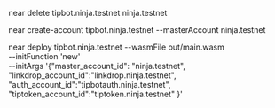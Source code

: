 near delete tipbot.ninja.testnet ninja.testnet 

near create-account tipbot.ninja.testnet --masterAccount ninja.testnet

near deploy tipbot.ninja.testnet --wasmFile out/main.wasm \
  --initFunction 'new' \
  --initArgs '{"master_account_id": "ninja.testnet", "linkdrop_account_id":"linkdrop.ninja.testnet", "auth_account_id":"tipbotauth.ninja.testnet", "tiptoken_account_id":"tiptoken.ninja.testnet" }'
